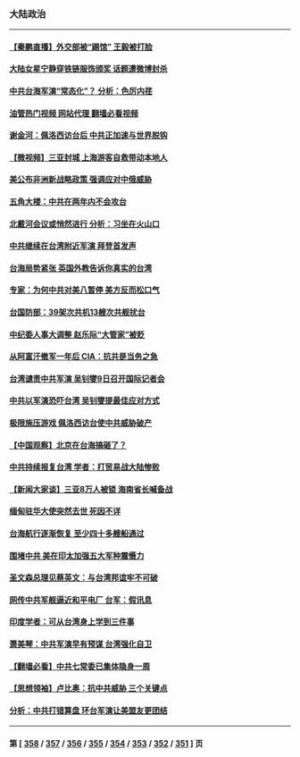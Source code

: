 ### 大陆政治
---
#### [【秦鹏直播】外交部被“踢馆” 王毅被打脸](../../pages/ncid277/n13798303.md?08090845) 
#### [大陆女星宁静穿铁链服饰颁奖 话题遭微博封杀](../../pages/ncid277/n13798375.md?08090845) 
#### [中共台海军演“常态化”？ 分析：色厉内荏](../../pages/ncid277/n13798313.md?08090845) 
#### [油管热门视频 网站代理 翻墙必看视频](http://209.222.30.114:81/youtube.html?08090845)
#### [谢金河：佩洛西访台后 中共正加速与世界脱钩](../../pages/ncid277/n13798195.md?08090845) 
#### [【微视频】三亚封城 上海游客自救带动本地人](../../pages/ncid277/n13798298.md?08090845) 
#### [美公布非洲新战略政策 强调应对中俄威胁](../../pages/ncid277/n13798330.md?08090845) 
#### [五角大楼：中共在两年内不会攻台](../../pages/ncid277/n13798354.md?08090845) 
#### [北戴河会议或悄然进行 分析：习坐在火山口](../../pages/ncid277/n13798123.md?08090845) 
#### [中共继续在台湾附近军演 拜登首发声](../../pages/ncid277/n13798310.md?08090845) 
#### [台海局势紧张 英国外教告诉你真实的台湾](../../pages/ncid277/n13798341.md?08090845) 
#### [专家：为何中共对美八暂停 美方反而松口气](../../pages/ncid277/n13798323.md?08090845) 
#### [台国防部：39架次共机13艘次共舰扰台](../../pages/ncid277/n13798328.md?08090845) 
#### [中纪委人事大调整 赵乐际“大管家”被贬](../../pages/ncid277/n13798325.md?08090845) 
#### [从阿富汗撤军一年后 CIA：抗共是当务之急](../../pages/ncid277/n13798224.md?08090845) 
#### [台湾谴责中共军演 吴钊燮9日召开国际记者会](../../pages/ncid277/n13798300.md?08090845) 
#### [中共以军演恐吓台湾 吴钊燮提最佳应对方式](../../pages/ncid277/n13798312.md?08090845) 
#### [极限施压游戏 佩洛西访台使中共威胁破产](../../pages/ncid277/n13798285.md?08090845) 
#### [【中国观察】北京在台海搞砸了？](../../pages/ncid277/n13798026.md?08090845) 
#### [中共持续报复台湾 学者：打贸易战大陆惨败](../../pages/ncid277/n13798316.md?08090845) 
#### [【新闻大家谈】三亚8万人被锁 海南省长喊备战](../../pages/ncid277/n13798237.md?08090845) 
#### [缅甸驻华大使突然去世 死因不详](../../pages/ncid277/n13798129.md?08090845) 
#### [台海航行逐渐恢复 至少四十多艘船通过](../../pages/ncid277/n13798173.md?08090845) 
#### [围堵中共 美在印太加强五大军种震慑力](../../pages/ncid277/n13798047.md?08090845) 
#### [圣文森总理见蔡英文：与台湾邦谊牢不可破](../../pages/ncid277/n13798032.md?08090845) 
#### [网传中共军舰逼近和平电厂 台军：假讯息](../../pages/ncid277/n13797836.md?08090845) 
#### [印度学者：可从台湾身上学到三件事](../../pages/ncid277/n13797880.md?08090845) 
#### [萧美琴：中共军演早有预谋 台湾强化自卫](../../pages/ncid277/n13797903.md?08090845) 
#### [【翻墙必看】中共七常委已集体隐身一周](../../pages/ncid277/n13797776.md?08090845) 
#### [【思想领袖】卢比奥：抗中共威胁 三个关键点](../../pages/ncid277/n13782442.md?08090845) 
#### [分析：中共打错算盘 环台军演让美盟友更团结](../../pages/ncid277/n13797669.md?08090845) 

---
#### 第 [ [358](./358.md?08090845) / [357](./357.md?08090845) / [356](./356.md?08090845) / [355](./355.md?08090845) / [354](./354.md?08090845) / [353](./353.md?08090845) / [352](./352.md?08090845) / [351](./351.md?08090845) ] 页

